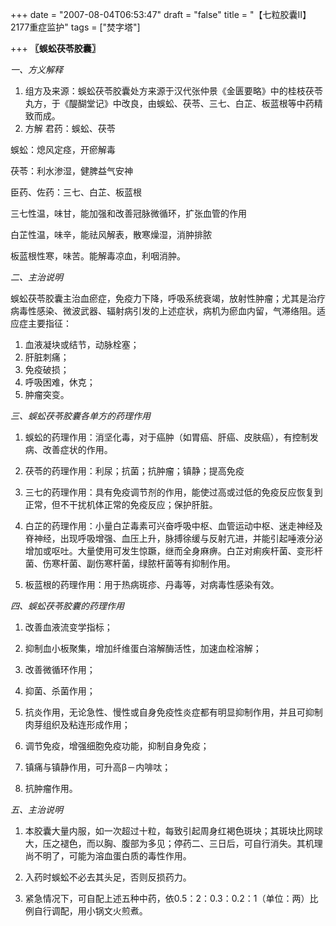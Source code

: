 +++
date = "2007-08-04T06:53:47"
draft = "false"
title = "【七粒胶囊Ⅱ】2177重症监护"
tags = ["焚字塔"]

+++
**〖蜈蚣茯苓胶囊〗**
  
*一、方义解释*
  
1. 组方及来源：蜈蚣茯苓胶囊处方来源于汉代张仲景《金匮要略》中的桂枝茯苓丸方，于《醍醐堂记》中改良，由蜈蚣、茯苓、三七、白芷、板蓝根等中药精致而成。
2. 方解
君药：蜈蚣、茯苓
  
蜈蚣：熄风定痉，开瘀解毒
  
茯苓：利水渗湿，健脾益气安神
  
臣药、佐药：三七、白芷、板蓝根
  
三七性温，味甘，能加强和改善冠脉微循环，扩张血管的作用
  
白芷性温，味辛，能祛风解表，散寒燥湿，消肿排脓
  
板蓝根性寒，味苦。能解毒凉血，利咽消肿。
  
*二、主治说明*
  
蜈蚣茯苓胶囊主治血瘀症，免疫力下降，呼吸系统衰竭，放射性肿瘤；尤其是治疗病毒性感染、微波武器、辐射病引发的上述症状，病机为瘀血内留，气滞络阻。适应症主要指征：
  
1. 血液凝块或结节，动脉栓塞；
2. 肝脏刺痛；
3. 免疫破损；
4. 呼吸困难，休克；
5. 肿瘤突变。
  
*三、蜈蚣茯苓胶囊各单方的药理作用*
  
1. 蜈蚣的药理作用：消坚化毒，对于癌肿（如胃癌、肝癌、皮肤癌），有控制发病、改善症状的作用。
  
2. 茯苓的药理作用：利尿；抗菌；抗肿瘤；镇静；提高免疫
  
3. 三七的药理作用：具有免疫调节剂的作用，能使过高或过低的免疫反应恢复到正常，但不干扰机体正常的免疫反应；保护肝脏。
  
4. 白芷的药理作用：小量白芷毒素可兴奋呼吸中枢、血管运动中枢、迷走神经及脊神经，出现呼吸增强、血压上升，脉搏徐缓与反射亢进，并能引起唾液分泌增加或呕吐。大量使用可发生惊蹶，继而全身麻痹。白芷对痢疾杆菌、变形杆菌、伤寒杆菌、副伤寒杆菌，绿脓杆菌等有抑制作用。
  
5. 板蓝根的药理作用：用于热病斑疹、丹毒等，对病毒性感染有效。
  
*四、蜈蚣茯苓胶囊的药理作用*
  
1. 改善血液流变学指标；
  
2. 抑制血小板聚集，增加纤维蛋白溶解酶活性，加速血栓溶解；
  
3. 改善微循环作用；
  
4. 抑菌、杀菌作用；
  
5. 抗炎作用，无论急性、慢性或自身免疫性炎症都有明显抑制作用，并且可抑制肉芽组织及粘连形成作用；
  
6. 调节免疫，增强细胞免疫功能，抑制自身免疫；
  
7. 镇痛与镇静作用，可升高β－内啡呔；
  
8. 抗肿瘤作用。
  
*五、主治说明*
  
1. 本胶囊大量内服，如一次超过十粒，每致引起周身红褐色斑块；其斑块比网球大，压之褪色，而以胸、腹部为多见；停药二、三日后，可自行消失。其机理尚不明了，可能为溶血蛋白质的毒性作用。
  
2. 入药时蜈蚣不必去其头足，否则反损药力。
  
3. 紧急情况下，可自配上述五种中药，依0.5：2：0.3：0.2：1（单位：两）比例自行调配，用小锅文火煎煮。